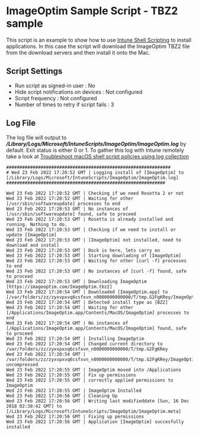 # ImageOptim Sample Script - TBZ2 sample

This script is an example to show how to use [Intune Shell Scripting](https://docs.microsoft.com/en-us/mem/intune/apps/macos-shell-scripts) to install applications. In this case the script will download the ImageOptim TBZ2 file from the download servers and then install it onto the Mac.

## Script Settings

- Run script as signed-in user : No
- Hide script notifications on devices : Not configured
- Script frequency : Not configured
- Number of times to retry if script fails : 3

## Log File

The log file will output to ***/Library/Logs/Microsoft/IntuneScripts/ImageOptim/ImageOptim.log*** by default. Exit status is either 0 or 1. To gather this log with Intune remotely take a look at  [Troubleshoot macOS shell script policies using log collection](https://docs.microsoft.com/en-us/mem/intune/apps/macos-shell-scripts#troubleshoot-macos-shell-script-policies-using-log-collection)

```
##############################################################
# Wed 23 Feb 2022 17:20:52 GMT | Logging install of [ImageOptim] to [/Library/Logs/Microsoft/IntuneScripts/ImageOptim/ImageOptim.log]
############################################################

Wed 23 Feb 2022 17:20:52 GMT | Checking if we need Rosetta 2 or not
Wed 23 Feb 2022 17:20:52 GMT | Waiting for other [/usr/sbin/softwareupdate] processes to end
Wed 23 Feb 2022 17:20:53 GMT | No instances of [/usr/sbin/softwareupdate] found, safe to proceed
Wed 23 Feb 2022 17:20:53 GMT | Rosetta is already installed and running. Nothing to do.
Wed 23 Feb 2022 17:20:53 GMT | Checking if we need to install or update [ImageOptim]
Wed 23 Feb 2022 17:20:53 GMT | [ImageOptim] not installed, need to download and install
Wed 23 Feb 2022 17:20:53 GMT | Dock is here, lets carry on
Wed 23 Feb 2022 17:20:53 GMT | Starting downlading of [ImageOptim]
Wed 23 Feb 2022 17:20:53 GMT | Waiting for other [curl -f] processes to end
Wed 23 Feb 2022 17:20:53 GMT | No instances of [curl -f] found, safe to proceed
Wed 23 Feb 2022 17:20:53 GMT | Downloading ImageOptim [https://imageoptim.com/ImageOptim.tbz2]
Wed 23 Feb 2022 17:20:54 GMT | Downloaded [ImageOptim.app] to [/var/folders/zz/zyxvpxvq6csfxvn_n0000000000000/T/tmp.G2FgKRey/ImageOptim.tbz2]
Wed 23 Feb 2022 17:20:54 GMT | Detected install type as [BZ2]
Wed 23 Feb 2022 17:20:54 GMT | Waiting for other [/Applications/ImageOptim.app/Contents/MacOS/ImageOptim] processes to end
Wed 23 Feb 2022 17:20:54 GMT | No instances of [/Applications/ImageOptim.app/Contents/MacOS/ImageOptim] found, safe to proceed
Wed 23 Feb 2022 17:20:54 GMT | Installing ImageOptim
Wed 23 Feb 2022 17:20:54 GMT | Changed current directory to /var/folders/zz/zyxvpxvq6csfxvn_n0000000000000/T/tmp.G2FgKRey
Wed 23 Feb 2022 17:20:54 GMT | /var/folders/zz/zyxvpxvq6csfxvn_n0000000000000/T/tmp.G2FgKRey/ImageOptim.tbz2 uncompressed
Wed 23 Feb 2022 17:20:55 GMT | ImageOptim moved into /Applications
Wed 23 Feb 2022 17:20:55 GMT | Fix up permissions
Wed 23 Feb 2022 17:20:55 GMT | correctly applied permissions to ImageOptim
Wed 23 Feb 2022 17:20:55 GMT | ImageOptim Installed
Wed 23 Feb 2022 17:20:56 GMT | Cleaning Up
Wed 23 Feb 2022 17:20:56 GMT | Writing last modifieddate [Sun, 16 Dec 2018 02:38:42 GMT] to [/Library/Logs/Microsoft/IntuneScripts/ImageOptim/ImageOptim.meta]
Wed 23 Feb 2022 17:20:56 GMT | Fixing up permissions
Wed 23 Feb 2022 17:20:56 GMT | Application [ImageOptim] succesfully installed
```
